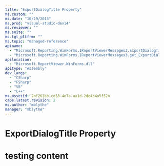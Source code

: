 ```yaml
---
title: "ExportDialogTitle Property"
ms.custom: ""
ms.date: "10/19/2016"
ms.prod: "visual-studio-dev14"
ms.reviewer: ""
ms.suite: ""
ms.tgt_pltfrm: ""
ms.topic: "managed-reference"
apiname: 
  - "Microsoft.Reporting.WinForms.IReportViewerMessages3.ExportDialogTitle"
  - "Microsoft.Reporting.WinForms.IReportViewerMessages3.get_ExportDialogTitle"
apilocation: 
  - "Microsoft.ReportViewer.WinForms.dll"
apitype: "Assembly"
dev_langs: 
  - "CSharp"
  - "FSharp"
  - "VB"
  - "C++"
ms.assetid: 2bf262bb-cd53-4e7a-aa1d-2dc4c4a5f52b
caps.latest.revision: 2
ms.author: "mblythe"
manager: "mblythe"
---
```

# ExportDialogTitle Property
# testing content